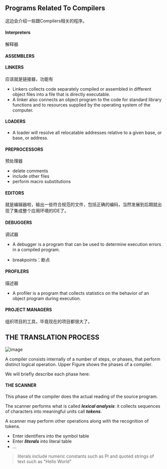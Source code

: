 ## Programs Related To Compilers

这边会介绍一些跟Compilers相关的程序。

#### Interpreters

解释器



#### ASSEMBLERS



#### LINKERS

应该就是链接器，功能有

- Linkers collects code separately compiled or assembled in different object files into a file that is directly executable.
- A linker also connects an object program to the code for standard library functions and to resources supplied by the operating system of the computer.



#### LOADERS

- A loader will resolve all relocatable addresses relative to a given base, or base, or address.



#### PREPROCESSORS

预处理器

- delete comments
- include other files
- perform macro substitutions



#### EDITORS

就是编辑器啦，输出一些符合规范的文件，包括正确的编码，当然发展到后期就出现了集成整个应用环境的IDE了。



#### DEBUGGERS

调试器

- A debugger is a program that can be used to determine execution errors in a compiled program.

- breakpoints：断点



#### PROFILERS

 描述器

- A profiler is a program that collects statistics on the behavior of an object program during execution.



#### PROJECT MANAGERS

组织项目的工具，毕竟现在的项目都很大了。



## THE TRANSLATION PROCESS

![image](https://wx3.sinaimg.cn/large/005wgNfbgy1g70fs6zvw1j30oh0csjsg.jpg)

A compiler consists internally of a number of steps, or phases, that perform distinct logical operation. Upper Figure shows the phases of a compiler.

We will briefly describe each phase here:

#### THE SCANNER

This phase of the compiler does the actual reading of the source program.

The scanner performs what is called  ***lexical analysis***: it collects sequences of characters into meaningful units call ***tokens***.

A scanner may perform other operations along with the recognition of tokens.

- Enter identifiers into the symbol table 
- Enter ***literals*** into literal table
- ...

> literals include numeric constants such as PI and quoted strings of text such as "Hello World"



